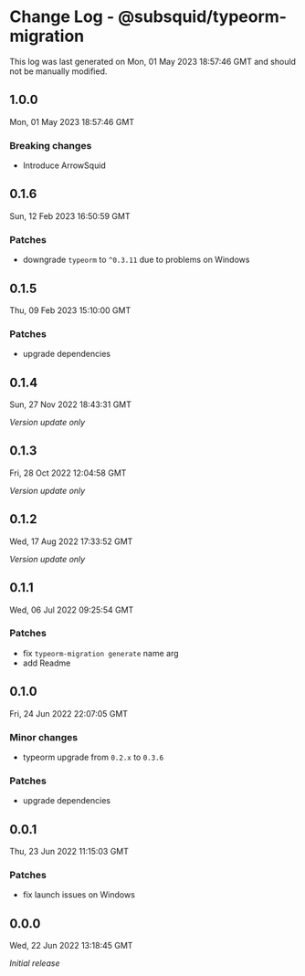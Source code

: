 # Change Log - @subsquid/typeorm-migration

This log was last generated on Mon, 01 May 2023 18:57:46 GMT and should not be manually modified.

## 1.0.0
Mon, 01 May 2023 18:57:46 GMT

### Breaking changes

- Introduce ArrowSquid

## 0.1.6
Sun, 12 Feb 2023 16:50:59 GMT

### Patches

- downgrade `typeorm` to `^0.3.11` due to problems on Windows

## 0.1.5
Thu, 09 Feb 2023 15:10:00 GMT

### Patches

- upgrade dependencies

## 0.1.4
Sun, 27 Nov 2022 18:43:31 GMT

_Version update only_

## 0.1.3
Fri, 28 Oct 2022 12:04:58 GMT

_Version update only_

## 0.1.2
Wed, 17 Aug 2022 17:33:52 GMT

_Version update only_

## 0.1.1
Wed, 06 Jul 2022 09:25:54 GMT

### Patches

- fix `typeorm-migration generate` name arg
- add Readme

## 0.1.0
Fri, 24 Jun 2022 22:07:05 GMT

### Minor changes

- typeorm upgrade from `0.2.x` to `0.3.6`

### Patches

- upgrade dependencies

## 0.0.1
Thu, 23 Jun 2022 11:15:03 GMT

### Patches

- fix launch issues on Windows

## 0.0.0
Wed, 22 Jun 2022 13:18:45 GMT

_Initial release_


